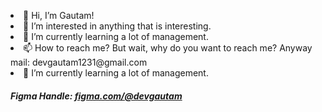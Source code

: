 
<html>
<body>

<p class="info">
<li>👋 Hi, I’m Gautam!</li>
<li>👀 I’m interested in anything that is interesting.</li>
<li>🌱 I’m currently learning a lot of management.</li>
<li>📫 How to reach me? But wait, why do you want to reach me?
Anyway mail: <a mailto="devgautam1231@gmail.com">devgautam1231@gmail.com</a>  </li>
<li>🌱 I’m currently learning a lot of management.</li>
</p>

<!--
<h3 class="head">My Skillset</h3>
<div class="container">

<div class="card">
<h4>Web Development</h4>
<li>React.js</li>
<li>Next.js</li>
<li>HTML,CSS,ES6</li>
</div>
<div class="card">
<h4>Web Scraping</h4>
<li>Scrapy</li>
<li>Selenium</li>
<li>bs4</li>
</div>
<div class="card">
<h4>Mobile Development</h4>
<li>Native with Kotlin/Java</li>
<li>React Native</li>
<li>Flutter</li>
</div>

</div>
-->
<h5 class="figma">Figma Handle: <a href="https://www.figma.com/@devgautam">figma.com/@devgautam</a></h5>
</body>
</html>
<!---
DevGautam2000/DevGautam2000 is a ✨ special ✨ repository because its `README.md` (this file) appears on your GitHub profile.
You can click the Preview link to take a look at your changes.
--->
